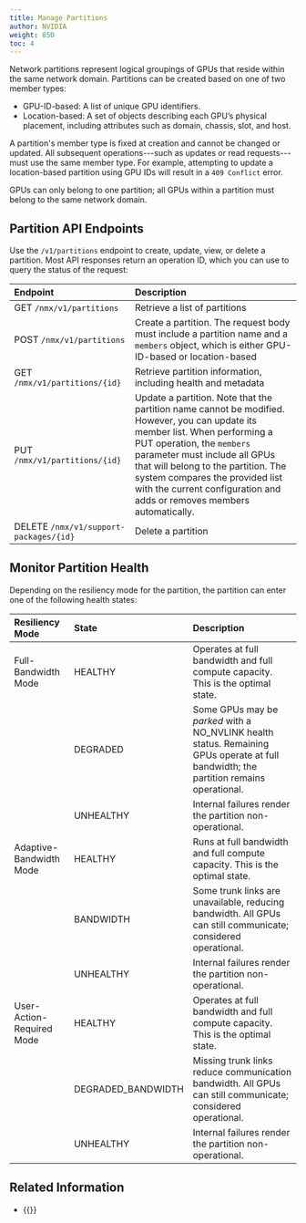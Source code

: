 ```yaml
---
title: Manage Partitions
author: NVIDIA
weight: 850
toc: 4
---
```


Network partitions represent logical groupings of GPUs that reside within the same network domain. Partitions can be created based on one of two member types:

- GPU-ID-based: A list of unique GPU identifiers.
- Location-based: A set of objects describing each GPU’s physical placement, including attributes such as domain, chassis, slot, and host.

A partition's member type is fixed at creation and cannot be changed or updated. All subsequent operations---such as updates or read requests---must use the same member type. For example, attempting to update a location-based partition using GPU IDs will result in a `409 Conflict` error.

GPUs can only belong to one partition; all GPUs within a partition must belong to the same network domain.

## Partition API Endpoints

Use the `/v1/partitions` endpoint to create, update, view, or delete a partition. Most API responses return an operation ID, which you can use to query the status of the request:

| Endpoint | Description |
| :-- | :-- |
| GET `/nmx/v1/partitions` | Retrieve a list of partitions |
| POST `/nmx/v1/partitions` | Create a partition. The request body must include a partition name and a `members` object, which is either GPU-ID-based or location-based |
| GET `/nmx/v1/partitions/{id}` | Retrieve partition information, including health and metadata |
| PUT `/nmx/v1/partitions/{id}` | Update a partition. Note that the partition name cannot be modified. However, you can update its member list. When performing a PUT operation, the `members` parameter must include all GPUs that will belong to the partition. The system compares the provided list with the current configuration and adds or removes members automatically. |
| DELETE `/nmx/v1/support-packages/{id}` | Delete a partition |

## Monitor Partition Health

<!--is this required?-->

Depending on the resiliency mode for the partition, the partition can enter one of the following health states:

| Resiliency Mode | State | Description |
| :-- | :-- | :-- |
| Full-Bandwidth Mode | HEALTHY | Operates at full bandwidth and full compute capacity. This is the optimal state. |
|  | DEGRADED | Some GPUs may be *parked* with a NO_NVLINK health status. Remaining GPUs operate at full bandwidth; the partition remains operational. |
|  | UNHEALTHY | Internal failures render the partition non-operational.  |
| Adaptive-Bandwidth Mode | HEALTHY | Runs at full bandwidth and full compute capacity. This is the optimal state. |
|  | BANDWIDTH | Some trunk links are unavailable, reducing bandwidth. All GPUs can still communicate; considered operational. |
|  | UNHEALTHY | Internal failures render the partition non-operational.  |
| User-Action-Required Mode | HEALTHY | Operates at full bandwidth and full compute capacity. This is the optimal state. |
|  | DEGRADED_BANDWIDTH | Missing trunk links reduce communication bandwidth. All GPUs can still communicate; considered operational. |
|  | UNHEALTHY | Internal failures render the partition non-operational. |

## Related Information

- {{<exlink url="https://docs.nvidia.com/multi-node-nvlink-systems/partition-guide-v1-2.pdf" text="NVIDIA GB200 NVL Partition User Guide">}}
